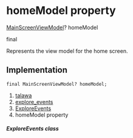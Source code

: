 
<div>

# homeModel property

</div>


[MainScreenViewModel](../../view_model_main_screen_view_model/MainScreenViewModel-class.md)?
homeModel


final




Represents the view model for the home screen.



## Implementation

``` language-dart
final MainScreenViewModel? homeModel;
```







1.  [talawa](../../index.md)
2.  [explore_events](../../views_after_auth_screens_events_explore_events/)
3.  [ExploreEvents](../../views_after_auth_screens_events_explore_events/ExploreEvents-class.md)
4.  homeModel property

##### ExploreEvents class







